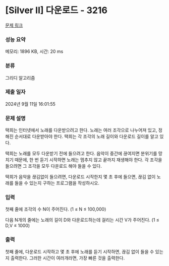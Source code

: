# [Silver II] 다운로드 - 3216 

[문제 링크](https://www.acmicpc.net/problem/3216) 

### 성능 요약

메모리: 1896 KB, 시간: 20 ms

### 분류

그리디 알고리즘

### 제출 일자

2024년 9월 11일 16:01:55

### 문제 설명

<p>택희는 인터넷에서 노래를 다운받으려고 한다. 노래는 여러 조각으로 나누어져 있고, 정해진 순서대로 다운받아야 한다. 택희는 각 조각의 노래 길이와 다운로드 길이를 알고 있다.</p>

<p>택희는 노래를 모두 다운받기 전에 들으려고 한다. 음악이 중간에 끊여지면 분위기를 망치기 때문에, 한 번 듣기 시작하면 노래는 멈추지 않고 끝까지 재생해야 한다. 각 조각을 들으려면 그 조각을 모두 다운로드 해야 들을 수 있다.</p>

<p>택희가 음악을 끊김없이 들으려면, 다운로드 시작한지 몇 초 후에 들으면, 끊김 없이 노래를 들을 수 있는지 구하는 프로그램을 작성하시오. </p>

### 입력 

 <p>첫째 줄에 조각의 수 N이 주어진다. (1 ≤ N ≤ 100,000)</p>

<p>다음 N개의 줄에는 노래의 길이 D와 다운로드하는데 걸리는 시간 V가 주어진다. (1 ≤ D,V ≤ 1000)</p>

### 출력 

 <p>첫째 줄에, 다운로드 시작하고 몇 초 후에 노래를 듣기 시작하면, 끊김 없이 들을 수 있는지 출력한다. 그러한 시간이 여러개라면, 가장 빠른 것을 출력한다.</p>

